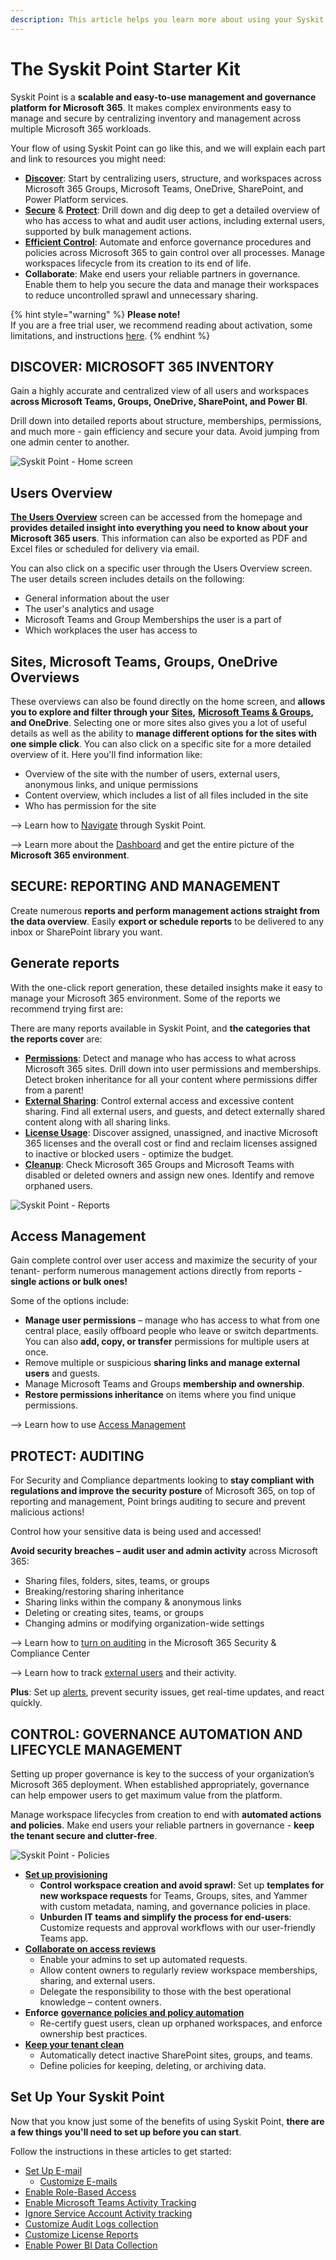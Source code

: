 ```yaml
---
description: This article helps you learn more about using your Syskit Point.
---
```


# The Syskit Point Starter Kit

Syskit Point is a **scalable and easy-to-use management and governance platform for Microsoft 365**. It makes complex environments easy to manage and secure by centralizing inventory and management across multiple Microsoft 365 workloads.

Your flow of using Syskit Point can go like this, and we will explain each part and link to resources you might need:

* [**Discover**](point-starter-kit.md#discover-microsoft-365-inventory): Start by centralizing users, structure, and workspaces across Microsoft 365 Groups, Microsoft Teams, OneDrive, SharePoint, and Power Platform services.
* [**Secure**](point-starter-kit.md#secure-reporting-and-management) & [**Protect**](point-starter-kit.md#protect-auditing): Drill down and dig deep to get a detailed overview of who has access to what and audit user actions, including external users, supported by bulk management actions.
* [**Efficient Control**](point-starter-kit.md#control-governance-automation-and-lifecycle-management): Automate and enforce governance procedures and policies across Microsoft 365 to gain control over all processes. Manage workspaces lifecycle from its creation to its end of life.
* **Collaborate**: Make end users your reliable partners in governance. Enable them to help you secure the data and manage their workspaces to reduce uncontrolled sprawl and unnecessary sharing.

{% hint style="warning" %}
**Please note!**\
If you are a free trial user, we recommend reading about activation, some limitations, and instructions [here](../releases/cloud/).
{% endhint %}

## DISCOVER: MICROSOFT 365 INVENTORY <a href="#discover-microsoft-365-inventory" id="discover-microsoft-365-inventory"></a>

Gain a highly accurate and centralized view of all users and workspaces **across Microsoft Teams, Groups, OneDrive, SharePoint, and Power BI**.

Drill down into detailed reports about structure, memberships, permissions, and much more - gain efficiency and secure your data. Avoid jumping from one admin center to another.

![Syskit Point - Home screen](../.gitbook/assets/point-starter-kit-home-screen.png)

## Users Overview

[**The Users Overview**](../microsoft365-inventory/users.md) screen can be accessed from the homepage and **provides detailed insight into everything you need to know about your Microsoft 365 users**. This information can also be exported as PDF and Excel files or scheduled for delivery via email.

You can also click on a specific user through the Users Overview screen. The user details screen includes details on the following:

* General information about the user
* The user's analytics and usage
* Microsoft Teams and Group Memberships the user is a part of
* Which workplaces the user has access to

## Sites, Microsoft Teams, Groups, OneDrive Overviews

These overviews can also be found directly on the home screen, and **allows you to explore and filter through your** [**Sites**](../microsoft365-inventory/sites.md)**,** [**Microsoft Teams & Groups**](../microsoft365-inventory/microsoft-teams-and-groups.md)**, and OneDrive**. Selecting one or more sites also gives you a lot of useful details as well as the ability to **manage different options for the sites with one simple click**. You can also click on a specific site for a more detailed overview of it. Here you'll find information like:

* Overview of the site with the number of users, external users, anonymous links, and unique permissions
* Content overview, which includes a list of all files included in the site
* Who has permission for the site

\--> Learn how to [Navigate](navigate-through-syskit-point.md) through Syskit Point.

\--> Learn more about the [Dashboard](../microsoft365-inventory/explore-your-microsoft-365-dashboard.md) and get the entire picture of the **Microsoft 365 environment**.

## SECURE: REPORTING AND MANAGEMENT <a href="#secure-reporting-and-management" id="secure-reporting-and-management"></a>

Create numerous **reports and perform management actions straight from the data overview**. Easily **export or schedule reports** to be delivered to any inbox or SharePoint library you want.

## Generate reports

With the one-click report generation, these detailed insights make it easy to manage your Microsoft 365 environment. Some of the reports we recommend trying first are:

There are many reports available in Syskit Point, and **the categories that the reports cover** are:

* [**Permissions**](../reporting/access-reports.md): Detect and manage who has access to what across Microsoft 365 sites. Drill down into user permissions and memberships. Detect broken inheritance for all your content where permissions differ from a parent!
* [**External Sharing**](../reporting/external-sharing-reports.md): Control external access and excessive content sharing. Find all external users, and guests, and detect externally shared content along with all sharing links.
* [**License Usage**](../reporting/licenses-reports.md): Discover assigned, unassigned, and inactive Microsoft 365 licenses and the overall cost or find and reclaim licenses assigned to inactive or blocked users - optimize the budget.
* [**Cleanup**](../reporting/cleanup-and-health-reports.md): Check Microsoft 365 Groups and Microsoft Teams with disabled or deleted owners and assign new ones. Identify and remove orphaned users.

![Syskit Point - Reports](../.gitbook/assets/point-starter-kit-reports.png)

## Access Management

Gain complete control over user access and maximize the security of your tenant- perform numerous management actions directly from reports - **single actions or bulk ones!**

Some of the options include:

* **Manage user permissions** – manage who has access to what from one central place, easily offboard people who leave or switch departments. You can also **add, copy, or transfer** permissions for multiple users at once.
* Remove multiple or suspicious **sharing links and manage external users** and guests.
* Manage Microsoft Teams and Groups **membership and ownership**.
* **Restore permissions inheritance** on items where you find unique permissions.

\--> Learn how to use [Access Management](../access-management/)

## PROTECT: AUDITING <a href="#protect-auditing" id="protect-auditing"></a>

For Security and Compliance departments looking to **stay compliant with regulations and improve the security posture** of Microsoft 365, on top of reporting and management, Point brings auditing to secure and prevent malicious actions!

Control how your sensitive data is being used and accessed!

**Avoid security breaches – audit user and admin activity** across Microsoft 365:

* Sharing files, folders, sites, teams, or groups
* Breaking/restoring sharing inheritance
* Sharing links within the company & anonymous links
* Deleting or creating sites, teams, or groups
* Changing admins or modifying organization-wide settings

\--> Learn how to [turn on auditing](../configuration/turn-on-auditing.md) in the Microsoft 365 Security & Compliance Center

\--> Learn how to track [external users](../access-management/track-external-users-and-their-activities.md) and their activity.

**Plus**: Set up [alerts](../governance-and-automation/configure-alerts.md), prevent security issues, get real-time updates, and react quickly.

## CONTROL: GOVERNANCE AUTOMATION AND LIFECYCLE MANAGEMENT <a href="#control-governance-automation-and-lifecycle-management" id="control-governance-automation-and-lifecycle-management"></a>

Setting up proper governance is key to the success of your organization’s Microsoft 365 deployment. When established appropriately, governance can help empower users to get maximum value from the platform.

Manage workspace lifecycles from creation to end with **automated actions and policies**. Make end users your reliable partners in governance - **keep the tenant secure and clutter-free**.

![Syskit Point - Policies](../.gitbook/assets/point-starter-kit-policies.png)

* [**Set up provisioning**](../governance-and-automation/provisioning/)
  * **Control workspace creation and avoid sprawl**: Set up **templates for new workspace requests** for Teams, Groups, sites, and Yammer with custom metadata, naming, and governance policies in place.
  * **Unburden IT teams and simplify the process for end-users**: Customize requests and approval workflows with our user-friendly Teams app.
* [**Collaborate on access reviews**](../governance-and-automation/permissions-review/)
  * Enable your admins to set up automated requests.
  * Allow content owners to regularly review workspace memberships, sharing, and external users.
  * Delegate the responsibility to those with the best operational knowledge – content owners.
* **Enforce** [**governance policies and policy automation**](../governance-and-automation/automated-workflows/README.md)
  * Re-certify guest users, clean up orphaned workspaces, and enforce ownership best practices.
* [**Keep your tenant clean**](../governance-and-automation/lifecycle-management/)
  * Automatically detect inactive SharePoint sites, groups, and teams.
  * Define policies for keeping, deleting, or archiving data.

## Set Up Your Syskit Point

Now that you know just some of the benefits of using Syskit Point, **there are a few things you'll need to set up before you can start**.

Follow the instructions in these articles to get started:

* [Set Up E-mail](../configuration/set-up-email.md)
  * [Customize E-mails](../configuration/customize-emails.md)
* [Enable Role-Based Access](../configuration/enable-role-based-access.md)
* [Enable Microsoft Teams Activity Tracking](../configuration/microsoft-teams-activity.md)
* [Ignore Service Account Activity tracking](../configuration/ignore-service-account-activity-tracking.md)
* [Customize Audit Logs collection](../configuration/customize-audit-logs-collection.md)
* [Customize License Reports](../configuration/customize-license-reports.md)
* [Enable Power BI Data Collection](../configuration/enable-powerBI-data-collection.md)
